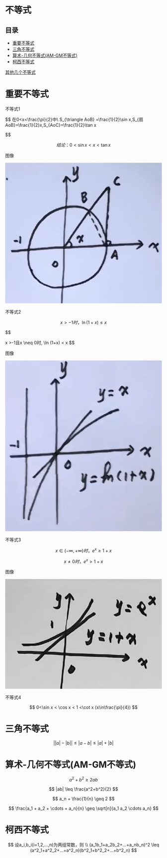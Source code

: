 # 不等式

## 目录

-   [重要不等式](#重要不等式)
-   [三角不等式](#三角不等式)
-   [算术-几何不等式(AM-GM不等式)](#算术-几何不等式AM-GM不等式)
-   [柯西不等式](#柯西不等式)

[其他几个不等式](https://www.bilibili.com/video/BV1A3411v7Jk?p=5\&vd_source=70bfffb58b52aee85c1a7d90a1d89e68 "其他几个不等式")

# 重要不等式

不等式1

$$
在0<x<\frac{\pi}{2}中\\ 
S_{\triangle AoB} =\frac{1}{2}\sin x,S_{扇AoB}=\frac{1}{2}x,S_{AoC}=\frac{1}{2}\tan x

$$

$$
结论：0<\sin x<x<\tan x 
$$

图像

![](image/IMG_AFA49F3864AC-1_MXrP0xhTWm.jpeg)

不等式2

$$
x> -1时，\ln(1+x) \leq x
$$

$$

x >-1且x \neq 0时, \ln (1+x) < x 
$$

图像

![](image/IMG_9630DF9195C9-1_W_laCeTlSQ.jpeg)

不等式3

$$
x \in (-\infty,+\infty)时，e^x\geq1+x
$$

$$
x \neq 0时，e^x > 1+x 
$$

图像

![](image/IMG_0640_XyRzbUh9gt.jpg)

不等式4

$$
0<\sin x < \cos x < 1 <\cot x (x\in\frac{\pi}{4})
$$

# 三角不等式

$$
\big| |a| -|b| \big| \leq \big| a-b \big| \leq |a| + |b|
$$

# 算术-几何不等式(AM-GM不等式)

$$
a^2 +b^2 \geq 2ab 
$$

$$
|ab| \leq \frac{a^2+b^2}{2}
$$

$$
a_n + \frac{1}{n}  \geq 2
$$

$$
\frac{a_1 + a_2 + \cdots + a_n}{n} \geq \sqrt[n]{a_1 a_2 \cdots a_n}
$$

# 柯西不等式

$$
设a_i,b_i(i=1,2,...,n)为两组常数，则 \\
(a_1b_1+a_2b_2+...+a_nb_n)^2  \leq (a^2_1+a^2_2+...+a^2_n)(b^2_1+b^2_2+...+b^2_n)
$$
